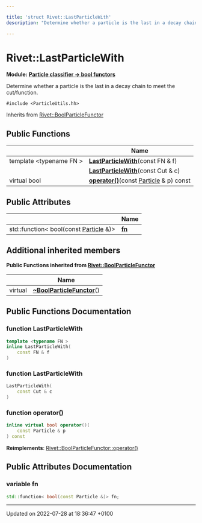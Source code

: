 ```yaml
---

title: 'struct Rivet::LastParticleWith'
description: "Determine whether a particle is the last in a decay chain to meet the cut/function. "

---
```


# Rivet::LastParticleWith

**Module:** **[Particle classifier -> bool functors](/documentation/code/modules/group__particleutils__p2bool/)**



Determine whether a particle is the last in a decay chain to meet the cut/function. 


`#include <ParticleUtils.hh>`

Inherits from [Rivet::BoolParticleFunctor](/documentation/code/classes/structrivet_1_1boolparticlefunctor/)

## Public Functions

|                | Name           |
| -------------- | -------------- |
| template <typename FN \> <br>| **[LastParticleWith](/documentation/code/classes/structrivet_1_1lastparticlewith/#function-lastparticlewith)**(const FN & f) |
| | **[LastParticleWith](/documentation/code/classes/structrivet_1_1lastparticlewith/#function-lastparticlewith)**(const Cut & c) |
| virtual bool | **[operator()](/documentation/code/classes/structrivet_1_1lastparticlewith/#function-operator())**(const <a href="/documentation/code/classes/classrivet_1_1particle/">Particle</a> & p) const |

## Public Attributes

|                | Name           |
| -------------- | -------------- |
| std::function< bool(const <a href="/documentation/code/classes/classrivet_1_1particle/">Particle</a> &)> | **[fn](/documentation/code/classes/structrivet_1_1lastparticlewith/#variable-fn)**  |

## Additional inherited members

**Public Functions inherited from [Rivet::BoolParticleFunctor](/documentation/code/classes/structrivet_1_1boolparticlefunctor/)**

|                | Name           |
| -------------- | -------------- |
| virtual | **[~BoolParticleFunctor](/documentation/code/classes/structrivet_1_1boolparticlefunctor/#function-~boolparticlefunctor)**() |


## Public Functions Documentation

### function LastParticleWith

```cpp
template <typename FN >
inline LastParticleWith(
    const FN & f
)
```


### function LastParticleWith

```cpp
LastParticleWith(
    const Cut & c
)
```


### function operator()

```cpp
inline virtual bool operator()(
    const Particle & p
) const
```


**Reimplements**: [Rivet::BoolParticleFunctor::operator()](/documentation/code/classes/structrivet_1_1boolparticlefunctor/#function-operator())


## Public Attributes Documentation

### variable fn

```cpp
std::function< bool(const Particle &)> fn;
```


-------------------------------

Updated on 2022-07-28 at 18:36:47 +0100
